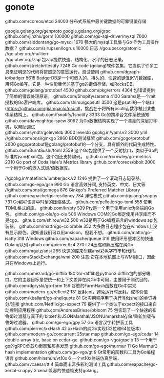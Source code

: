 # gonote
github.com/coreos/etcd				24000	分布式系统中最关键数据的可靠键值存储

google.golang.org/genproto
google.golang.org/grpc
github.com/jinzhu/gorm                  100000
github.com/go-sql-driver/mysql  7000
github.com/siddontang/go-mysql 1670 强大的mysql工具集与Go 作为工具操作数据？
github.com/sirupsen/logrus          10000   日志
//go.uber.org/atomic
//go.uber.org/multierr	
//go.uber.org/zap							包zap提供快速、结构化、水平的日志记录。
github.com/stretchr/testify  		7248	Go code (golang)软件包集，它提供了许多工具来证明您的代码将按照您的意愿运行。测试使用
github.com/dgraph-io/badger			5615	BadgerDB是一个可嵌入的、持久的、快速的键值(KV)数据库，用纯Go编写。它是一种性能替代非基于go的键值存储，如RocksDB。
github.com/golang/protobuf			4500
github.com/pkg/errors				4364	包错误提供了简单的错误处理原语。
github.com/Shopify/sarama  			4130	Sarama是一个mit授权的Go客户端库，
github.com/shirou/gopsutil			3500	这是psutil的一个端口(https://github.com/giampaolo/psutil)。挑战在于将所有psutil函数移植到某些体系结构上。
github.com/fsnotify/fsnotify		3333	Go的跨平台文件系统通知
github.com/davecgh/go-spew 			3092	为Go数据结构实现了一个漂亮的深层打印机，以帮助调试	
github.com/syndtr/goleveldb			3000	leveldb
gopkg.in/yaml.v2					3000 	yml
//github.com/onsi/ginkgo				2860	BDD测试框架
github.com/gogo/protobuf			2600	gogoprotobuf是golang/protobuf的一个分支，具有额外的代码生成特性。
github.com/BurntSushi/toml			2559	这个Go包提供了一个反射接口，类似于Go的标准库json和xml包。这个包还支持编码。
github.com/rcrowley/go-metrics		2310	Go port of Coda Hale's Metrics library
github.com/coreos/bbolt				2000 一个用于Go的嵌入式键/值数据库。
 

//gopkg.in/natefinch/lumberjack.v2 	1246	提供了一个滚动日志记录器。
github.com/go-ego/gse				990	Go 语言高效分词, 支持英文、中文、日文等
//github.com/onsi/gomega				876	Ginkgo's Preferred Matcher Library
github.com/eapache/go-resiliency	784		弹性模式
github.com/golang/snappy			731	Go编程语言中时髦的压缩格式。
github.com/pelletier/go-toml		558	使用TOML格式的库。
github.com/kr/pty					539		Pty是一个用于使用unix伪终端的Go包。
github.com/go-ole/go-ole			506	Windows COM的Go绑定使用共享库而不是cgo。
github.com/shirou/w32				500		w32是用于Go编程语言的windows api包装器。
github.com/mattn/go-colorable		352			大多数日志程序包在windows上没有显示颜色。我知道我们可以用ansicon。但我不想。
github.com/mattn/go-isatty			318 Windows
github.com/eapache/queue			316	使用环形缓冲区的快速Golang队列
github.com/pierrec/lz4				270	LZ4压缩和解压缩在纯Go
github.com/mgutz/ansi 				266		快速的库来创建ansi彩色字符串和代码。
github.com/StackExchange/wmi		200	注意:它在本地机器上与WMI接口，因此只在Windows上运行。


github.com/pmezard/go-difflib  		180		Go-difflib是python3 difflib包的部分端口。它的主要目标是使统一和上下文差异在纯Go中可用，主要用于测试目的。
github.com/dgryski/go-farm			159 	谷歌的FarmHash函数在Go中实现
github.com/modern-go/reflect2		131 	反射api，避免运行时反射。成本价值
github.com/kballard/go-shellquote	81		Go实用程序用于执行类似shell的单词拆分/连接
github.com/Netflix/go-expect		76		提供了一个类似于expect的接口来自动控制应用程序
github.com/AndreasBriese/bbloom		75	包实现了一个快速的布鲁姆过滤器与真正的'bitset'和JSONMarshal/JSONUnmarshal存储/重新加载布鲁姆过滤器。
github.com/go-ego/gpy				57			Go 语言汉字转拼音工具
github.com/pierrec/xxHash			42	xxHash的纯Go实现(32位和64位版本)
github.com/modern-go/concurrent  	25star	map
github.com/go-ego/cedar				14			double-array trie, base on cedar-go.
github.com/go-vgo/grpclb			13 		一个用于go的gRPC负载均衡器和服务发现
github.com/go-ego/murmur			11		Go Murmur3 hash implementation
github.com/go-vgo/gt				9			Gt常用的函数和工具为Go编程语言
github.com/hinshun/vt10x			6			一个vt10x终端仿真后端，
github.com/vcaesar/tt				4			简单而丰富多彩的测试工具
github.com/eapache/go-xerial-snappy	3		xerial兼容的快速帧支持golang。




































